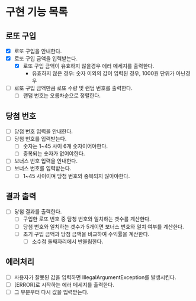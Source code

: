 # 구현 기능 목록

## 로또 구입
- [X] 로또 구입을 안내한다.
- [X] 로또 구입 금액을 입력받는다.
  - [X] 로또 구입 금액이 유효하지 않을경우 에러 메세지를 출력한다.
    - 유효하지 않은 경우: 숫자 이외의 값이 입력된 경우, 1000원 단위가 아닌경우 
- [ ] 로또 구입 금액만큼 로또 수량 및 랜덤 번호를 출력한다.
  - [ ] 랜덤 번호는 오름차순으로 정렬한다.

## 당첨 번호
- [ ] 당첨 번호 입력을 안내한다.
- [ ] 당첨 번호를 입력받는다.
  - [ ] 숫자는 1~45 사이 6개 숫자이어야한다.
  - [ ] 중복되는 숫자가 없어야한다.
- [ ] 보너스 번호 입력을 안내한다.
- [ ] 보너스 번호를 입력받는다.
  - [ ] 1~45 사이이며 당첨 번호와 중복되지 않아야한다.

## 결과 출력
- [ ] 당첨 결과를 출력한다.
  - [ ] 구입한 로또 번호 중 담청 번호와 일치하는 갯수를 계산한다.
  - [ ] 당첨 번호와 일치하는 갯수가 5개이면 보너스 번호와 일치 여부를 계산한다.
  - [ ] 초기 구입 금액과 당첨 금액을 비교하여 수익률을 계산한다.
    - [ ] 소수점 둘째자리에서 반올림한다.

## 에러처리
- [ ] 사용자가 잘못된 값을 입력하면 IllegalArgumentException를 발생시킨다.
- [ ] [ERROR]로 시작하는 에러 메세지를 출력한다.
- [ ] 그 부분부터 다시 값을 입력받는다.